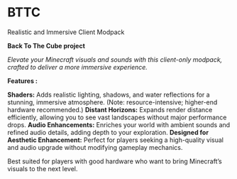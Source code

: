 # BTTC

Realistic and Immersive Client Modpack

**Back To The Cube project**

_Elevate your Minecraft visuals and sounds with this client-only modpack, crafted to deliver a more immersive experience._

**Features :**

**Shaders:** Adds realistic lighting, shadows, and water reflections for a stunning, immersive atmosphere. (Note: resource-intensive; higher-end hardware recommended.)
**Distant Horizons:** Expands render distance efficiently, allowing you to see vast landscapes without major performance drops.
**Audio Enhancements:** Enriches your world with ambient sounds and refined audio details, adding depth to your exploration.
**Designed for Aesthetic Enhancement:** Perfect for players seeking a high-quality visual and audio upgrade without modifying gameplay mechanics.

Best suited for players with good hardware who want to bring Minecraft’s visuals to the next level.
